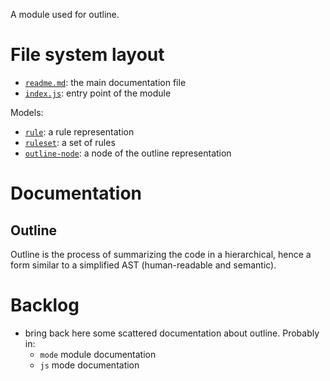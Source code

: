 A module used for outline.





# File system layout

- [`readme.md`](./readme.md): the main documentation file
- [`index.js`](./index.js): entry point of the module

Models: 

- [`rule`](./rule/): a rule representation
- [`ruleset`](./ruleset/): a set of rules
- [`outline-node`](./outline-node/): a node of the outline representation






# Documentation

## Outline

Outline is the process of summarizing the code in a hierarchical, hence a form similar to a simplified AST (human-readable and semantic).





# Backlog

- bring back here some scattered documentation about outline. Probably in:
	- `mode` module documentation
	- `js` mode documentation
